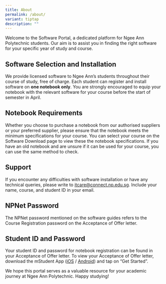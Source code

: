 ```yaml
---
title: About
permalink: /about/
variant: tiptap
description: ""
---
```

<p>Welcome to the Software Portal, a dedicated platform for Ngee Ann Polytechnic
students. Our aim is to assist you in finding the right software for your
specific year of study and course.</p>
<h2>Software Selection and Installation</h2>
<p>We provide licensed software to Ngee Ann’s students throughout their course
of study, free of charge. Each student can register and install software
on <strong>one notebook only</strong>. You are strongly encouraged to equip
your notebook with the relevant software for your course before the start
of semester in April.</p>
<h2>Notebook Requirements</h2>
<p>Whether you choose to purchase a notebook from our authorised suppliers
or your preferred supplier, please ensure that the notebook meets the minimum
specifications for your course. You can select your course on the Software
Download page to view these the notebook specifications. If you have an
old notebook and are unsure if it can be used for your course, you can
use the same method to check.</p>
<h2>Support</h2>
<p>If you encounter any difficulties with software installation or have any
technical queries, please write to <a href="mailto:Dora.ITcare@np.edu.sg" rel="noopener noreferrer nofollow" target="_blank">itcare@connect.np.edu.sg</a>. Include
your name, course, and student ID in your email.</p>
<h2>NPNet Password</h2>
<p>The NPNet password mentioned on the software guides refers to the Course
Registration password on the Acceptance of Offer letter.</p>
<h2>Student ID and Password</h2>
<p>Your student ID and password for notebook registration can be found in
your Acceptance of Offer letter. To view your Acceptance of Offer letter,
download the mStudent App (<a href="https://apps.apple.com/sg/app/mstudent/id1065511743" rel="noopener noreferrer nofollow" target="_blank">iOS</a> / <a href="https://play.google.com/store/apps/details?id=sg.edu.np.student" rel="noopener noreferrer nofollow" target="_blank">Android</a>)
and tap on “Get Started”.</p>
<p></p>
<p>We hope this portal serves as a valuable resource for your academic journey
at Ngee Ann Polytechnic. Happy studying!</p>